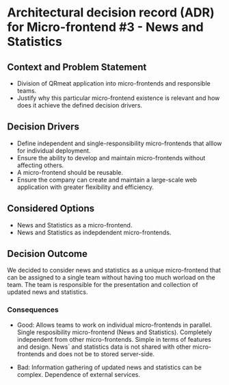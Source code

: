 # Architectural decision record (ADR) for Micro-frontend #3 - News and Statistics

## Context and Problem Statement

* Division of QRmeat application into micro-frontends and responsible teams.
* Justify why this particular micro-frontend existence is relevant and how does it achieve the defined decision drivers.

## Decision Drivers

* Define independent and single-responsibility micro-frontends that alllow for individual deployment.
* Ensure the ability to develop and maintain micro-frontends without affecting others.
* A micro-frontend should be reusable.
* Ensure the company can create and maintain a large-scale web application with greater flexibility and efficiency.

## Considered Options

* News and Statistics as a micro-frontend.
* News and Statistics as indepdendent micro-frontends.

## Decision Outcome

We decided to consider news and statistics as a unique micro-frontend that can be assigned to a single team without having too much worload on the team. The team is responsible for the presentation and collection of updated news and statistics.

### Consequences

* Good: 
    Allows teams to work on individual micro-frontends in parallel. 
    Single resposibility micro-frontend (News and Statistics).
    Completely independent from other micro-frontends.
    Simple in terms of features and design.
    News´ and statistics data is not shared with other micro-frontends and does not be to stored server-side.

* Bad: 
    Information gathering of updated news and statistics can be complex.
    Dependence of external services.
    
